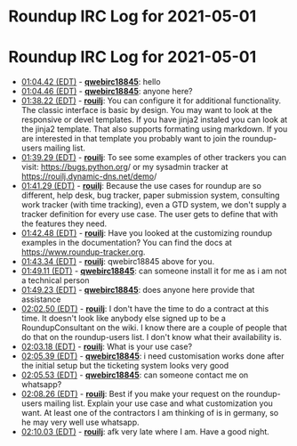 # Roundup IRC Log for 2021-05-01 #
# Roundup IRC Log for 2021-05-01
* <a href="#01:04.42" id="01:04.42">01:04.42 (EDT)</a> - __[qwebirc18845](https://github.com/qwebirc18845)__: hello
* <a href="#01:04.46" id="01:04.46">01:04.46 (EDT)</a> - __[qwebirc18845](https://github.com/qwebirc18845)__: anyone here?
* <a href="#01:38.22" id="01:38.22">01:38.22 (EDT)</a> - __[rouilj](https://github.com/rouilj)__: You can configure it for additional functionality. The classic interface is basic by design. You may want to look at the responsive or devel templates. If you have jinja2 instaled you can look at the jinja2 template. That also supports formating using markdown. If you are interested in that template you probably want to join the roundup-users mailing list.
* <a href="#01:39.29" id="01:39.29">01:39.29 (EDT)</a> - __[rouilj](https://github.com/rouilj)__: To see some examples of other trackers you can visit: <https://bugs.python.org>/ or my sysadmin tracker at <https://rouilj.dynamic-dns.net/demo>/
* <a href="#01:41.29" id="01:41.29">01:41.29 (EDT)</a> - __[rouilj](https://github.com/rouilj)__: Because the use cases for roundup are so different, help desk, bug tracker, paper submission system, consulting work tracker (with time tracking), even a GTD system, we don't supply a tracker definition for every use case. The user gets to define that with the features they need.
* <a href="#01:42.48" id="01:42.48">01:42.48 (EDT)</a> - __[rouilj](https://github.com/rouilj)__: Have you looked at the customizing roundup examples in the documentation? You can find the docs at <https://www.roundup-tracker.org>.
* <a href="#01:43.34" id="01:43.34">01:43.34 (EDT)</a> - __[rouilj](https://github.com/rouilj)__: qwebirc18845 above for you.
* <a href="#01:49.11" id="01:49.11">01:49.11 (EDT)</a> - __[qwebirc18845](https://github.com/qwebirc18845)__: can someone install it for me as i am not a technical person
* <a href="#01:49.23" id="01:49.23">01:49.23 (EDT)</a> - __[qwebirc18845](https://github.com/qwebirc18845)__: does anyone here provide that assistance
* <a href="#02:02.50" id="02:02.50">02:02.50 (EDT)</a> - __[rouilj](https://github.com/rouilj)__: I don't have the time to do a contract at this time. It doesn't look like anybody else signed up to be a RoundupConsultant on the wiki. I know there are a couple of people that do that on the roundup-users list. I don't know what their availability is.
* <a href="#02:03.18" id="02:03.18">02:03.18 (EDT)</a> - __[rouilj](https://github.com/rouilj)__: What is your use case?
* <a href="#02:05.39" id="02:05.39">02:05.39 (EDT)</a> - __[qwebirc18845](https://github.com/qwebirc18845)__: i need customisation works done after the initial setup but the ticketing system looks very good
* <a href="#02:05.53" id="02:05.53">02:05.53 (EDT)</a> - __[qwebirc18845](https://github.com/qwebirc18845)__: can someone contact me on whatsapp?
* <a href="#02:08.26" id="02:08.26">02:08.26 (EDT)</a> - __[rouilj](https://github.com/rouilj)__: Best if you make your request on the roundup-users mailing list. Explain your use case and what customization you want. At least one of the contractors I am thinking of is in germany, so he may very well use whatsapp.
* <a href="#02:10.03" id="02:10.03">02:10.03 (EDT)</a> - __[rouilj](https://github.com/rouilj)__: afk very late where I am. Have a good night.
